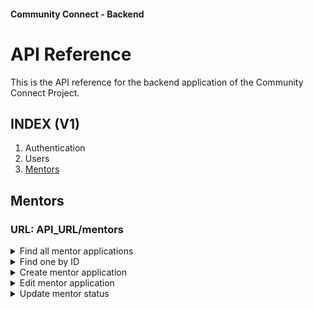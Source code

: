 #### Community Connect - Backend

# API Reference

This is the API reference for the backend application of the Community Connect Project.

## INDEX (V1)

1. Authentication
2. Users
3. [Mentors](#mentors)


## Mentors

### URL: API_URL/mentors

<details>
  <summary>Find all mentor applications</summary>

  #### Method: **GET**
  #### Body: (Optional filters):
  ```Typescript
  {
    "max_mentees": Int,
    "has_experience": Boolean,
    "status": prisma.mentors_status [PENDING | APPROVED | REJECTED | SUSPENDED]
  }
  ```
  #### Return: mentors [ ] with users
</details>

<details>
  <summary>Find one by ID</summary>

  #### Params: /:mentorId
  #### Method: GET
  #### Return: mentor with users

</details>

<details>
  <summary>Create mentor application</summary>

  #### Method: POST
  #### Body:
  ```Typescript
  {
    "max_mentees": Integer,
    "availability": String,
    "has_experience": Boolean,
    "experience_details": String,
    "status": prisma.mentors_status [PENDING | APPROVED | REJECTED | SUSPENDED],
    "user_id": Integer
  }
  ```
  #### Return: mentor

</details>

<details>
  <summary>Edit mentor application</summary>

  #### Params: /:mentorId
  #### Method: PATCH
  #### Body: (optional params)
  ```Typescript
  {
    "max_mentees": Integer,
    "availability": String,
    "has_experience": Boolean,
    "experience_details": String
  }
  ```
  #### Return: mentor

</details>

<details>
  <summary>Update mentor status</summary>
  
  #### Params: /:mentorId
  #### Method: PUT
  #### Body:
  ```Typescript
  {
    "status": prisma.mentors_status [PENDING | APPROVED | REJECTED | SUSPENDED],
  }
  ```
  #### Return: mentor with users

  ---

  > **NOTE:** This method will also alternates the user role between "USER" and "MENTOR"

  ---

</details>